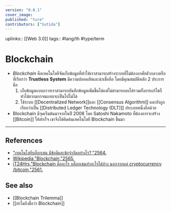 ```yaml
---
version: "0.0.1"
cover_image:
published: "ture"
contributors: ["Sutida"]
---
```

uplinks:: [[Web 3.0]]
tags:: #lang/th #type/term 

# Blockchain
- *Blockchain* คือเทคโนโลยีจัดเก็บข้อมูลที่ทำให้เราสามารถสร้างระบบที่ไม่ต้องอาศัยตัวกลางหรือที่เรียกว่า **Trustless System** มีความปลอดภัยและน่าเชื่อถือ โดยมีคุณสมบัติหลัก 2 ประการคือ
	1. เก็บข้อมูลเเบบถาวรเราสามารถบันทึกข้อมูลเพิ่มขึ้นได้เเต่ไม่สามารถลบได้รวมทั้งการเเก้ไขก็ทำได้ยากมากจนเเทบจะเป็นไปไม่ได้
	2. ใช้ระบบ [[Decentralized Network]]และ [[Consensus Algorithm]] และยังถูกเรียกว่าเป็น [[Distributed Ledger Technology (DLT)]] ประเภทหนึ่งอีกด้วย
- Blockchain มีจุดเริ่มต้นมาจากในปี 2008 โดย Satoshi Nakamoto ที่ต้องการจะสร้าง [[Bitcoin]] ให้สำเร็จ เขาจึงได้คิดค้นเทคโนโลยี Blockchain ขึ้นมา

---
## References
- ["เทคโนโลยีบล็อกเชน มีข้อดีและข้อจำกัดอย่างไร?,"2564.](https://www.bitkub.com/blog/blockchain-142baeb2db28)
- [Wikipedia,"Blockchain,"2565.](https://th.wikipedia.org/wiki/%E0%B8%9A%E0%B8%A5%E0%B9%87%E0%B8%AD%E0%B8%81%E0%B9%80%E0%B8%8A%E0%B8%99)
- [iT24Hrs,"Blockchain คืออะไร บล็อกเชนทำอะไรได้บ้าง นอกจากแค่ cryptocurrency /bitcoin,"2561.](https://youtu.be/2oaLjzx6tZY)
## See also
- [[Blockchain Trilemma]]
- [[ทำไมถึงชื่อว่า Blockchain]]

